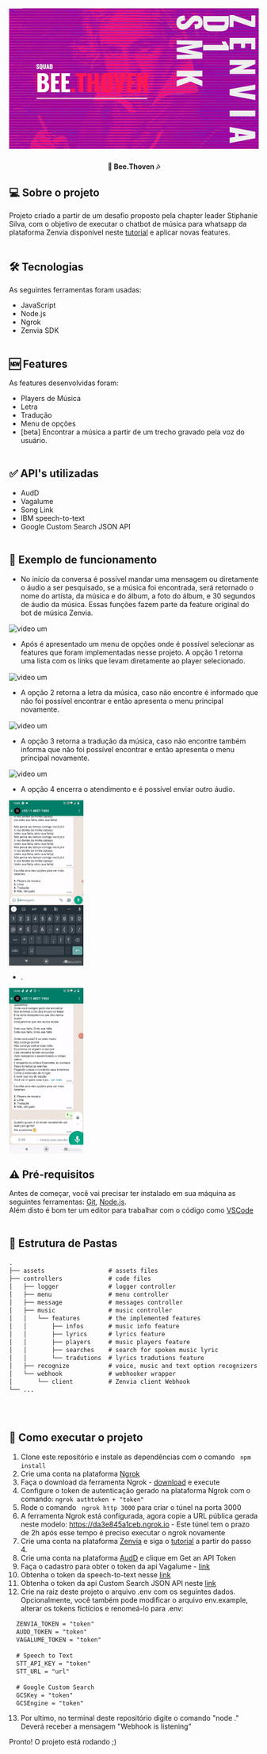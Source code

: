 <h1 align="center">
    <img alt="Bee.thoven" title="Bee.thoven" src="./assets/banner.png" />
</h1>

<h4 align="center">
	🐝 Bee.Thoven 🎶
</h4>

## 💻 Sobre o projeto

Projeto criado a partir de um desafio proposto pela chapter leader Stiphanie Silva, com o objetivo de executar o chatbot de música para whatsapp da plataforma Zenvia disponível neste <a href="https://www.zenvia.com/blog/developers/whatsapp-bot-nodejs/">tutorial</a> e aplicar novas features. 
<br/><br/>

## 🛠 Tecnologias

As seguintes ferramentas foram usadas:

- JavaScript
- Node.js
- Ngrok
- Zenvia SDK
<br/><br/>

## 🆕 Features

As features desenvolvidas foram:

- Players de Música
- Letra
- Tradução
- Menu de opções
- [beta] Encontrar a música a partir de um trecho gravado pela voz do usuário.
<br/><br/>

## ✅ API's utilizadas

- AudD
- Vagalume
- Song Link
- IBM speech-to-text 
- Google Custom Search JSON API
<br/><br/>

## 🎉 Exemplo de funcionamento

- No início da conversa é possível mandar uma mensagem ou diretamente o áudio a ser pesquisado, se a música foi encontrada, será retornado o nome do artísta, da música e do álbum, a foto do álbum, e 30 segundos de áudio da música. Essas funções fazem parte da feature original do bot de música Zenvia.  

<img src="./assets/video1.gif" alt="video um"  width="150" align="center" />

- Após é apresentado um menu de opções onde é possível selecionar as features que foram implementadas nesse projeto. A opção 1 retorna uma lista com os links que levam diretamente ao player selecionado.

<img src="./assets/video2.gif" alt="video um"  width="150" align="center" />

- A opção 2 retorna a letra da música, caso não encontre é informado que não foi possível encontrar e então apresenta o menu principal novamente.

<img src="./assets/video3.gif" alt="video um"  width="150" align="center" />

- A opção 3 retorna a tradução da música, caso não encontre também informa que não foi possível encontrar e então apresenta o menu principal novamente.

<img src="./assets/video4.gif" alt="video um"  width="150" align="center" />


- A opção 4 encerra o atendimento e é possível enviar outro áudio.

<img src="./assets/video5.gif" alt="video um"  width="150" align="center" />


- .

<img src="./assets/video6.gif" alt="video um"  width="150" align="center" />


## ⚠️ Pré-requisitos

Antes de começar, você vai precisar ter instalado em sua máquina as seguintes ferramentas:
[Git](https://git-scm.com), [Node.js](https://nodejs.org/en/).<br/>
Além disto é bom ter um editor para trabalhar com o código como [VSCode](https://code.visualstudio.com/)
<br/><br/>

## 📁 Estrutura de Pastas

```
.
├── assets                  # assets files
├── controllers             # code files
│   ├── logger              # logger controller
│   ├── menu                # menu controller
│   ├── message             # messages controller
│   ├── music               # music controller
│   │   └── features        # the implemented features
│   │       ├── infos       # music info feature
│   │       ├── lyrics      # lyrics feature
│   │       ├── players     # music players feature
│   │       ├── searches    # search for spoken music lyric
│   │       └── tradutions  # lyrics tradutions feature
│   ├── recognize           # voice, music and text option recognizers
│   └── webhook             # webhooker wrapper
│       └── client          # Zenvia client Webhook
└── ...
```
<br/><br/>

## 🚀 Como executar o projeto

1. Clone este repositório e instale as dependências com o comando <code> npm install </code>
2. Crie uma conta na plataforma <a href="https://ngrok.com/">Ngrok</a> 
3. Faça o download da ferramenta Ngrok - <a href="https://ngrok.com/download">download</a> e execute
4. Configure o token de autenticação gerado na plataforma Ngrok com o comando: <code>ngrok authtoken + "token"</code>
5. Rode o comando <code> ngrok http 3000</code> para criar o túnel na porta 3000
6. A ferramenta Ngrok está configurada, agora copie a URL pública gerada neste modelo: https://da3e845a1ceb.ngrok.io - Este túnel tem o prazo de 2h após esse tempo é preciso executar o ngrok novamente
7. Crie uma conta na plataforma <a href="https://app.zenvia.com">Zenvia</a> e siga o <a href="https://www.zenvia.com/blog/developers/whatsapp-bot-nodejs/">tutorial</a> a partir do passo 4.
8. Crie uma conta na plataforma <a href="https://audd.io/">AudD</a> e clique em Get an API Token
9. Faça o cadastro para obter o token da api Vagalume - <a href="https://api.vagalume.com.br/">link</a>
10. Obtenha o token da speech-to-text nesse <a href="https://cloud.ibm.com/catalog/services/speech-to-text">link</a>
11. Obtenha o token da api Custom Search JSON API neste <a href="https://developers.google.com/custom-search/v1/overview">link</a> 
12. Crie na raiz deste projeto o arquivo .env com os seguintes dados. Opcionalmente, você também pode modificar o arquivo env.example, alterar os tokens fictícios e renomeá-lo para .env:
  
```
  ZENVIA_TOKEN = "token"
  AUDD_TOKEN = "token"
  VAGALUME_TOKEN = "token"

  # Speech to Text
  STT_API_KEY = "token"
  STT_URL = "url"

  # Google Custom Search
  GCSKey = "token"
  GCSEngine = "token"
```

13. Por ultimo, no terminal deste repositório digite o comando "node ." 
Deverá receber a mensagem "Webhook is listening"

Pronto! O projeto está rodando ;)

